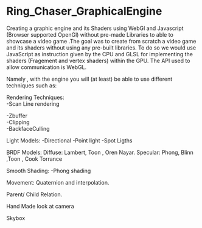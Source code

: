 # Ring_Chaser_GraphicalEngine


Creating a graphic engine and its Shaders using WebGl and Javascript (Browser supported OpenGl) without pre-made Libraries to able to showcase a video game .The goal was to create from scratch a video game and its shaders without using any pre-built libraries. To do so we would use JavaScript as instruction given by the CPU and GLSL for implementing the shaders (Fragement and vertex shaders) within the GPU. The API used to allow communication is WebGL.

Namely , with the engine you will (at least) be able to use different techniques such as:

Rendering Techniques:  
-Scan Line rendering  
 

-Zbuffer  
-Clipping  
-BackfaceCulling  

Light Models:
-Directional
-Point light
-Spot Ligths

BRDF Models:
Diffuse: Lambert, Toon , Oren Nayar.
Specular: Phong, Blinn ,Toon , Cook Torrance


Smooth Shading:
-Phong shading

Movement:
Quaternion and interpolation.

Parent/ Child Relation.

Hand Made look at camera

Skybox
